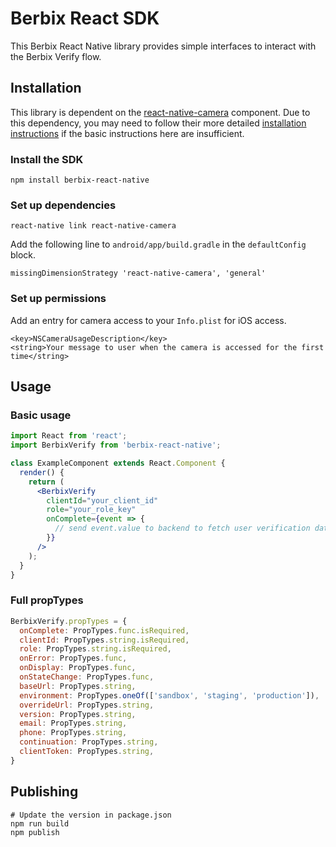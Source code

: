 # Berbix React SDK

This Berbix React Native library provides simple interfaces to interact with the Berbix Verify flow.

## Installation

This library is dependent on the [react-native-camera](https://github.com/react-native-community/react-native-camera) component. Due to this dependency, you may need to follow their more detailed [installation instructions](https://github.com/react-native-community/react-native-camera/blob/master/docs/installation.md) if the basic instructions here are insufficient.

### Install the SDK

    npm install berbix-react-native

### Set up dependencies

    react-native link react-native-camera

Add the following line to `android/app/build.gradle` in the `defaultConfig` block.

    missingDimensionStrategy 'react-native-camera', 'general'

### Set up permissions

Add an entry for camera access to your `Info.plist` for iOS access.

    <key>NSCameraUsageDescription</key>
    <string>Your message to user when the camera is accessed for the first time</string>

## Usage

### Basic usage

```jsx
import React from 'react';
import BerbixVerify from 'berbix-react-native';

class ExampleComponent extends React.Component {
  render() {
    return (
      <BerbixVerify
        clientId="your_client_id"
        role="your_role_key"
        onComplete={event => {
          // send event.value to backend to fetch user verification data
        }}
      />
    );
  }
}
```

### Full propTypes

```js
BerbixVerify.propTypes = {
  onComplete: PropTypes.func.isRequired,
  clientId: PropTypes.string.isRequired,
  role: PropTypes.string.isRequired,
  onError: PropTypes.func,
  onDisplay: PropTypes.func,
  onStateChange: PropTypes.func,
  baseUrl: PropTypes.string,
  environment: PropTypes.oneOf(['sandbox', 'staging', 'production']),
  overrideUrl: PropTypes.string,
  version: PropTypes.string,
  email: PropTypes.string,
  phone: PropTypes.string,
  continuation: PropTypes.string,
  clientToken: PropTypes.string,
}
```

## Publishing

    # Update the version in package.json
    npm run build
    npm publish
